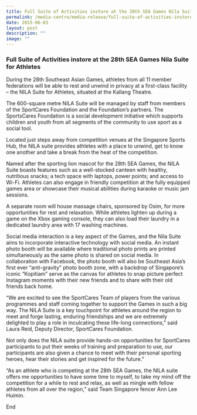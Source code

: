 ```yaml
---
title: Full Suite of Activities instore at the 28th SEA Games Nila Suite for Athletes
permalink: /media-centre/media-release/full-suite-of-activities-instore-at-the-28th-sea-games-nila-suite/
date: 2015-06-03
layout: post
description: ""
image: ""
---
```

### **Full Suite of Activities instore at the 28th SEA Games Nila Suite for Athletes**
During the 28th Southeast Asian Games, athletes from all 11 member federations will be able to rest and unwind in privacy at a first-class facility – the NILA Suite for Athletes, situated at the Kallang Theatre.

The 600-square metre NILA Suite will be managed by staff from members of the SportCares Foundation and the Foundation’s partners. The SportsCares Foundation is a social development initiative which supports children and youth from all segments of the community to use sport as a social tool.

Located just steps away from competition venues at the Singapore Sports Hub, the NILA suite provides athletes with a place to unwind, get to know one another and take a break from the heat of the competition.

Named after the sporting lion mascot for the 28th SEA Games, the NILA Suite boasts features such as a well-stocked canteen with healthy, nutritious snacks; a tech space with laptops, power points; and access to Wi-Fi. Athletes can also engage in friendly competition at the fully equipped games area or showcase their musical abilities during karaoke or music jam sessions.

A separate room will house massage chairs, sponsored by Osim, for more opportunities for rest and relaxation. While athletes lighten up during a game on the Xbox gaming console, they can also load their laundry in a dedicated laundry area with 17 washing machines.

Social media interaction is a key aspect of the Games, and the Nila Suite aims to incorporate interactive technology with social media. An instant photo booth will be available where traditional photo prints are printed simultaneously as the same photo is shared on social media. In collaboration with Facebook, the photo booth will also be Southeast Asia’s first ever “anti-gravity” photo booth zone, with a backdrop of Singapore’s iconic “Kopitiam” serve as the canvas for athletes to snap picture perfect Instagram moments with their new friends and to share with their old friends back home.

“We are excited to see the SportCares Team of players from the various programmes and staff coming together to support the Games in such a big way. The NILA Suite is a key touchpoint for athletes around the region to meet and forge lasting, enduring friendships and we are extremely delighted to play a role in inculcating these life-long connections,” said Laura Reid, Deputy Director, SportCares Foundation.

Not only does the NILA suite provide hands-on opportunities for SportCares participants to put their weeks of training and preparation to use, our participants are also given a chance to meet with their personal sporting heroes, hear their stories and get inspired for the future.”

“As an athlete who is competing at the 28th SEA Games, the NILA suite offers me opportunities to have some time to myself, to take my mind off the competition for a while to rest and relax, as well as mingle with fellow athletes from all over the region,” said Team Singapore fencer Ann Lee Huimin.

End